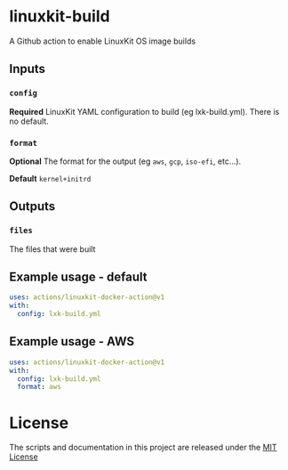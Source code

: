 # linuxkit-build
A Github action to enable LinuxKit OS image builds

## Inputs

### `config`

**Required** LinuxKit YAML configuration to build (eg lxk-build.yml). There is no default.

### `format`

**Optional** The format for the output (eg `aws`, `gcp`, `iso-efi`, etc...). 

**Default** `kernel+initrd`

## Outputs

### `files`

The files that were built

## Example usage - default

```yaml 
uses: actions/linuxkit-docker-action@v1
with:
  config: lxk-build.yml
```

## Example usage - AWS

```yaml 
uses: actions/linuxkit-docker-action@v1
with:
  config: lxk-build.yml
  format: aws
```


# License
The scripts and documentation in this project are released under the [MIT License](LICENSE)
